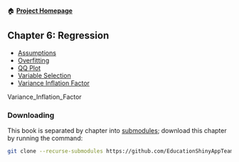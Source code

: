 :house: [**Project Homepage**](https://github.com/EducationShinyAppTeam/BOAST)

## Chapter 6: Regression
- [Assumptions](https://github.com/EducationShinyAppTeam/Assumptions)
- [Overfitting](https://github.com/EducationShinyAppTeam/Overfitting)
- [QQ Plot](https://github.com/EducationShinyAppTeam/QQ_Plot)
- [Variable Selection](https://github.com/EducationShinyAppTeam/Variable_Selection)
- [Variance Inflation Factor](https://github.com/EducationShinyAppTeam/Variance_Inflation_Factor)


Variance_Inflation_Factor
### Downloading
This book is separated by chapter into [submodules](https://git-scm.com/book/en/v2/Git-Tools-Submodules); download this chapter by running the command:
```bash
git clone --recurse-submodules https://github.com/EducationShinyAppTeam/06-Regression
```
